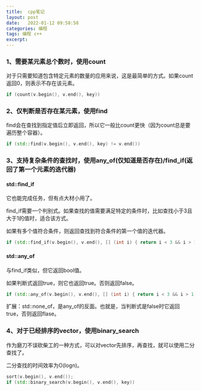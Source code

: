 ```yaml
---
title:  cpp笔记  
layout: post  
date:   2022-01-12 09:58:58  
categories: 编程    
tags: 编程 c++  
excerpt:
---
```


### 1、需要某元素总个数时，使用count

对于只需要知道包含特定元素的数量的应用来说，这是最简单的方式。如果count返回0，则表示不存在该元素。

```C++
if (count(v.begin(), v.end(), key))
```

### 2、仅判断是否存在某元素，使用find

find会在查找到指定值后立即返回，所以它一般比count更快（因为count总是要遍历整个容器）。

```C++
if (std::find(v.begin(), v.end(), key) != v.end())
```

### 3、支持复杂条件的查找时，使用any_of(仅知道是否存在)/find_if(返回了第一个元素的迭代器)

#### std::find_if

它也能完成任务，但有点大材小用了。

find_if需要一个判别式。如果查找的值需要满足特定的条件时，比如查找小于3且大于1的值时，适合该方式。

如果有多个值符合条件，则返回查找到符合条件的第一个值的迭代器。

```C++
if (std::find_if(v.begin(), v.end(), [] (int i) { return i < 3 && i > 1 } ) != v.end())
```

#### std::any_of

与find_if类似，但它返回bool值。

如果判断式返回true，则它也返回true。否则返回false。

```C++
if (std::any_of(v.begin(), v.end(), [] (int i) { return i < 3 && i > 1 } ))
```

扩展：std::none_of，是any_of的反面。也就是，当判断式是false时它返回true，否则返回flase。

### 4、对于已经排序的vector，使用binary_search

作为磨刀不误砍柴工的一种方式，可以对vector先排序，再查找，就可以使用二分查找了。

二分查找的时间效率为O(logn)。

```C++
sort(v.begin(), v.end());
if (std::binary_search(v.begin(), v.end(), key))
```


